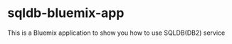 sqldb-bluemix-app
=================

This is a Bluemix application to show you how to use SQLDB(DB2) service
